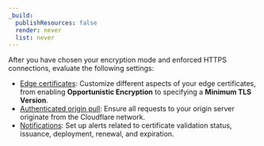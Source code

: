 ```yaml
---
_build:
  publishResources: false
  render: never
  list: never
---
```


After you have chosen your encryption mode and enforced HTTPS connections, evaluate the following settings:

- [Edge certificates](/ssl/edge-certificates/additional-options/): Customize different aspects of your edge certificates, from enabling **Opportunistic Encryption** to specifying a **Minimum TLS Version**.
- [Authenticated origin pull](/ssl/origin-configuration/authenticated-origin-pull/): Ensure all requests to your origin server originate from the Cloudflare network.
- [Notifications](/notifications/notification-available/): Set up alerts related to certificate validation status, issuance, deployment, renewal, and expiration.